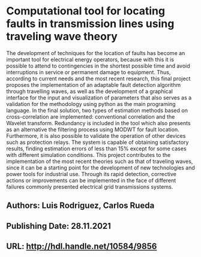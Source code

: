 # Computational tool for locating faults in transmission lines using traveling wave theory
The development of techniques for the location of faults has become an important tool for electrical energy operators, because with this it is possible to attend to contingencies in the shortest possible time and avoid interruptions in service or permanent damage to equipment. Thus, according to current needs and the most recent research, this final project proposes the implementation of an adaptable fault detection algorithm through travelling waves, as well as the development of a graphical interface for the input and visualization of parameters that also serves as a validation for the methodology using python as the main programing language. In the final solution, two types of estimation methods based on cross-correlation are implemented: conventional correlation and the Wavelet transform. Redundancy is included in the tool which also presents as an alternative the filtering process using MODWT for fault location. Furthermore, it is also possible to validate the operation of other devices such as protection relays. The system is capable of obtaining satisfactory results, finding estimation errors of less than 15% except for some cases with different simulation conditions. This project contributes to the implementation of the most recent theories such as that of traveling waves, since it can be a starting point for the development of new technologies and power tools for industrial use. Through its rapid detection, corrective actions or improvements can be implemented in the face of different failures commonly presented electrical grid transmissions systems.
## Authors: Luis Rodriguez, Carlos Rueda
## Publishing Date: 28.11.2021
## URL: http://hdl.handle.net/10584/9856
